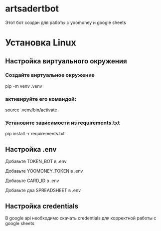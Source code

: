# artsadertbot

Этот бот создан для работы с yoomoney и google sheets

# Установка Linux
## Настройка виртуального окружения
### Создайте виртуальное окружение 
pip -m venv .venv
### активируйте его командой:
source .venv/bin/activate
### Установите зависимости из requirements.txt
pip install -r requirements.txt 

## Настройка .env
Добавьте TOKEN_BOT в .env  

Добавьте YOOMONEY_TOKEN в .env  

Добавьте CARD_ID в .env  

Добавьте два SPREADSHEET в .env  

## Настройка credentials
В google api необходимо скачать credentials для корректной работы с google sheets
